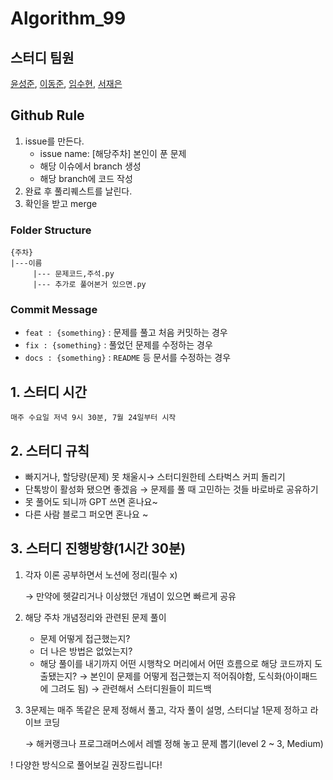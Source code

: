 # Algorithm_99

## 스터디 팀원

[윤성준](https://github.com/muk-jjang), [이동준](https://github.com/dongjune8931), [임수현](https://github.com/yeonsue), [서재은](https://github.com/JaeEunSeo)

## Github Rule

1. issue를 만든다.
   - issue name: [해당주차] 본인이 푼 문제
   - 해당 이슈에서 branch 생성
   - 해당 branch에 코드 작성
2. 완료 후 풀리퀘스트를 날린다.
3. 확인을 받고 merge

### Folder Structure
```
{주차}
|---이름
     |--- 문제코드,주석.py
     |--- 추가로 풀어본거 있으면.py
```

### Commit Message

- `feat : {something}` : 문제를 풀고 처음 커밋하는 경우
- `fix : {something}` : 풀었던 문제를 수정하는 경우
- `docs : {something}` : `README` 등 문서를 수정하는 경우

## 1. 스터디 시간

`매주 수요일 저녁 9시 30분, 7월 24일부터 시작`


## 2. 스터디 규칙

- 빠지거나, 할당량(문제) 못 채울시→ 스터디원한테 스타벅스 커피 돌리기
- 단톡방이 활성화 됐으면 좋겠음 → 문제를 풀 때 고민하는 것들 바로바로 공유하기
- 못 풀어도 되니까 GPT 쓰면 혼나요~
- 다른 사람 블로그 퍼오면 혼나요 ~

## 3. 스터디 진행방향(1시간 30분)

1. 각자 이론 공부하면서 노션에 정리(필수 x)

   → 만약에 헷갈리거나 이상했던 개념이 있으면 빠르게 공유

2. 해당 주차 개념정리와 관련된 문제 풀이
   - 문제 어떻게 접근했는지?
   - 더 나은 방법은 없었는지?
   - 해당 풀이를 내기까지 어떤 시행착오 머리에서 어떤 흐름으로 해당 코드까지 도출됐는지?
     → 본인이 문제를 어떻게 접근했는지 적어줘야함, 도식화(아이패드에 그려도 됨)
     → 관련해서 스터디원들이 피드백
3. 3문제는 매주 똑같은 문제 정해서 풀고, 각자 풀이 설명, 스터디날 1문제 정하고 라이브 코딩 

   → 해커랭크나 프로그래머스에서 레벨 정해 놓고 문제 뽑기(level 2 ~ 3, Medium)


! 다양한 방식으로 풀어보길 권장드립니다!
